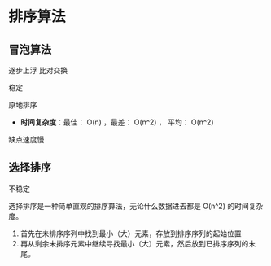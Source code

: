 # 排序算法

## 冒泡算法

逐步上浮    比对交换

稳定

原地排序

- **时间复杂度**：最佳： O(n)  ，最差： O(n^2) ， 平均： O(n^2) 

缺点速度慢



## 选择排序

不稳定

选择排序是一种简单直观的排序算法，无论什么数据进去都是  O(n^2)  的时间复杂度。

1. 首先在未排序序列中找到最小（大）元素，存放到排序序列的起始位置
2. 再从剩余未排序元素中继续寻找最小（大）元素，然后放到已排序序列的末尾。

